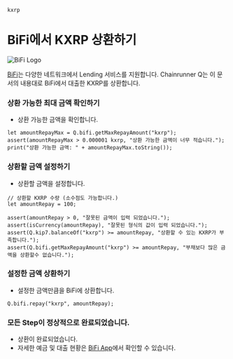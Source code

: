 ```meta-Currency
kxrp
```

# BiFi에서 KXRP 상환하기

![BiFi Logo](https://s3.ap-northeast-2.amazonaws.com/thebifrost.io/home/bifi/bifi_logo.svg)

[BiFi](https://bifi.finance/)는 다양한 네트워크에서 Lending 서비스를 지원합니다.
Chainrunner Q는 이 문서의 내용대로 BiFi에서 대출한 KXRP를 상환합니다.

### 상환 가능한 최대 금액 확인하기

- 상환 가능한 금액을 확인합니다.

```output-Dynamic
let amountRepayMax = Q.bifi.getMaxRepayAmount("kxrp");
assert(amountRepayMax > 0.000001 kxrp, "상환 가능한 금액이 너무 적습니다.");
print("상환 가능한 금액: " + amountRepayMax.toString());
```

### 상환할 금액 설정하기

- 상환할 금액을 설정합니다.

```input KXRP
// 상환할 KXRP 수량 (소수점도 가능합니다.)
let amountRepay = 100;
```

```input-Verify
assert(amountRepay > 0, "잘못된 금액이 입력 되었습니다.");
assert(isCurrency(amountRepay), "잘못된 형식의 값이 입력 되었습니다.");
assert(Q.kip7.balanceOf("kxrp") >= amountRepay, "상환할 수 있는 KXRP가 부족합니다.");
assert(Q.bifi.getMaxRepayAmount("kxrp") >= amountRepay, "부채보다 많은 금액을 상환할수 없습니다.");
```

### 설정한 금액 상환하기

- 설정한 금액만큼을 BiFi에 상환합니다.

```taster
Q.bifi.repay("kxrp", amountRepay);
```

### 모든 Step이 정상적으로 완료되었습니다.

- 상환이 완료되었습니다.
- 자세한 예금 및 대출 현황은 [BiFi App](https://app.bifi.finance/)에서 확인할 수 있습니다.
